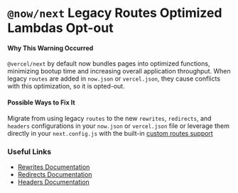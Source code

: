 # `@now/next` Legacy Routes Optimized Lambdas Opt-out

#### Why This Warning Occurred

`@vercel/next` by default now bundles pages into optimized functions, minimizing bootup time and increasing overall application throughput.
When legacy `routes` are added in `now.json` or `vercel.json`, they cause conflicts with this optimization, so it is opted-out.

#### Possible Ways to Fix It

Migrate from using legacy `routes` to the new `rewrites`, `redirects`, and `headers` configurations in your `now.json` or `vercel.json` file or leverage them directly in your `next.config.js` with the built-in [custom routes support](https://github.com/zeit/next.js/issues/9081)

### Useful Links

- [Rewrites Documentation](https://vercel.com/docs/configuration?query=rewrites#project/rewrites)
- [Redirects Documentation](https://vercel.com/docs/configuration?query=rewrites#project/redirects)
- [Headers Documentation](https://vercel.com/docs/configuration?query=rewrites#project/headers)
